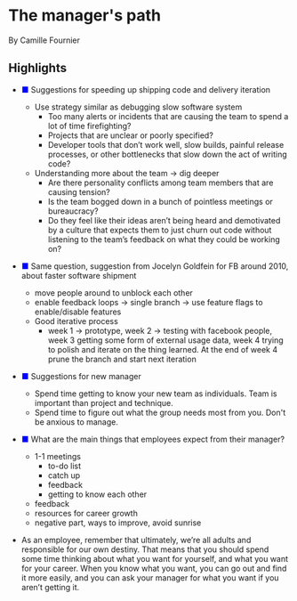 # The manager's path

By Camille Fournier

## Highlights

- <span style="color:#0000FF">&#9632;</span> Suggestions for speeding up shipping code and delivery iteration
   + Use strategy similar as debugging slow software system
       * Too many alerts or incidents that are causing the team to spend a lot of time firefighting?
       * Projects that are unclear or poorly specified?
       * Developer tools that don’t work well, slow builds, painful release processes, or other bottlenecks that slow down the act of writing code?
   + Understanding more about the team -> dig deeper
       *  Are there personality conflicts among team members that are causing tension?
       *  Is the team bogged down in a bunch of pointless meetings or bureaucracy? 
       *  Do they feel like their ideas aren’t being heard and demotivated by a culture that expects them to just churn out code without listening to the team’s feedback on what they could be working on? 

- <span style="color:#0000FF">&#9632;</span> Same question, suggestion from Jocelyn Goldfein for FB around 2010, about faster software shipment
    + move people around to unblock each other
    + enable feedback loops -> single branch -> use feature flags to enable/disable features
    + Good iterative process 
        * week 1 -> prototype, week 2 -> testing with facebook people, week 3 getting some form of external usage data, week 4 trying to polish and iterate on the thing learned.  At the end of week 4 prune the branch and start next iteration     


- <span style="color:#0000FF">&#9632;</span> Suggestions for new manager
   + Spend time getting to know your new team as individuals.  Team is important than project and technique.
   + Spend time to figure out what the group needs most from you.  Don't be anxious to manage.

- <span style="color:#0000FF">&#9632;</span> What are the main things that employees expect from their manager?
   + 1-1 meetings
       * to-do list
       * catch up
       * feedback
       * getting to know each other
   + feedback
   + resources for career growth
   + negative part, ways to improve, avoid sunrise

- As an employee, remember that ultimately, we’re all adults and responsible for our own destiny. That means that you should spend some time thinking about what you want for yourself, and what you want for your career. When you know what you want, you can go out and find it more easily, and you can ask your manager for what you want if you aren’t getting it.
